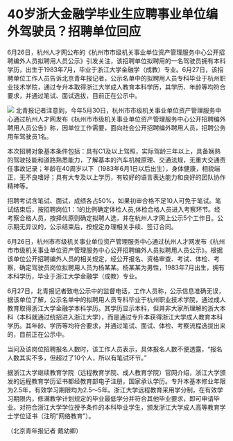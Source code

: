 

# 40岁浙大金融学毕业生应聘事业单位编外驾驶员？招聘单位回应

6月26日，杭州人才网公布的《杭州市市级机关事业单位资产管理服务中心公开招聘编外人员拟聘用人员公示》引发关注，该招聘单位拟聘用的一名驾驶员拥有本科学历，出生于1983年7月，毕业于浙江大学金融学（成教）专业。6月27日，该招聘单位工作人员告诉北京青年报记者，公示名单中的拟聘用人员专科毕业于杭州职业技术学院，通过专升本取得浙江大学成人教育本科学历，其学历、年龄等均符合要求，并通过笔试、面试选拔，目前正在公示中。

![](https://inews.gtimg.com/om_bt/OmF6hadZz9yAFFn-JGnxIq6Q9J-iqhBdQ7egF65Dov0TgAA/1000)
北青报记者注意到，今年5月30日，杭州市市级机关事业单位资产管理服务中心通过杭州人才网发布《杭州市市级机关事业单位资产管理服务中心公开招聘编外聘用人员公告》称，因单位工作需要，面向社会公开招聘编外聘用人员，招聘公务用车驾驶员1名。

本次招聘对象基本条件包括：具有C1及以上驾照，实际驾龄三年以上，具备娴熟的驾驶技能和道路熟悉能力，了解基本的汽车机械原理、交通法规，无重大交通责任事故记录；年龄在40周岁以下（1983年6月1日以后出生），身体健康，相貌端正，无不良嗜好；具有大专及以上学历，有较好的语言表达能力和良好的团队协作精神等。

招聘考试含笔试、面试，成绩各占50%，如果初审合格不足10人可免于笔试。笔试结束后，按招聘岗位1：1的比例确定体检人员,体检合格人员进入考察环节。经考察合格人员，按择优原则确定拟聘人选，并在杭州人才网上公示5个工作日。公示期无异议的，公示结束后，按规定办理相关手续、签订合同。

6月26日，杭州市市级机关事业单位资产管理服务中心通过杭州人才网发布《杭州市市级机关事业单位资产管理服务中心公开招聘编外人员拟聘用人员公示》。根据该单位公开招聘编外人员的相关规定，经公开报名、资格审查、考试、体检、考察，确定驾驶员岗位拟聘用人员为杨某某。杨某某为男性，1983年7月出生，拥有本科学历，毕业于浙江大学金融学（成教）专业。

6月27日，北青报记者致电公示中的监督电话，工作人员称，公示信息准确无误，据该单位了解，公示名单中的拟聘用人员专科毕业于杭州职业技术学院，通过成人教育取得浙江大学金融学本科学历。其学历显示本科，但并非大家所理解的浙大本科（本科就通过统招进入浙江大学），而是通过专升本获得浙江大学成人教育本科学历。其年龄、学历等均符合要求，并通过笔试、面试、体检、考察流程选拔出来的，目前正在公示中。

当问及该岗位招聘报名人数时，该工作人员表示，具体报名人数不便透露，“报名人数其实不多，但超过了10个人，所以有笔试环节。”

据浙江大学继续教育学院（远程教育学院、成人教育学院）官网介绍，浙江大学颁发的远程教育学历证书都经教育部电子注册，国家承认学历。专升本基本修业年限为2.5年，有效学习期限均为2.5～5年。浙江大学远程教育采用学分制，在有效学习期限内，修满教学计划规定的毕业最低学分并符合其他毕业要求，即可申请毕业。对符合浙江大学学位授予条件的本科毕业学生，颁发浙江大学成人高等教育学士学位证书（注明“网络教育”）。

（北京青年报记者 戴幼卿）

